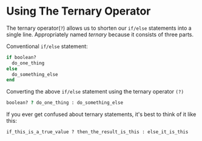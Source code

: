 # Using The Ternary Operator

The ternary operator(`?`) allows us to shorten our `if/else` statements into a single line. Appropriately named *ternary* because it consists of three parts.


Conventional `if/else` statement: 
```ruby
if boolean?
  do_one_thing
else
  do_something_else
end
```

Converting the above `if/else` statement using the ternary operator `(?)`

```ruby
boolean? ? do_one_thing : do_something_else
```


If you ever get confused about ternary statements, it's best to think of it like this:

`if_this_is_a_true_value ? then_the_result_is_this : else_it_is_this`
